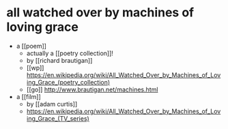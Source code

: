 # all watched over by machines of loving grace

- a [[poem]]
  - actually a [[poetry collection]]!
  - by [[richard brautigan]]
  - [[wp]] https://en.wikipedia.org/wiki/All_Watched_Over_by_Machines_of_Loving_Grace_(poetry_collection)
  - [[go]] http://www.brautigan.net/machines.html
- a [[film]]
  - by [[adam curtis]]
  - https://en.wikipedia.org/wiki/All_Watched_Over_by_Machines_of_Loving_Grace_(TV_series)

